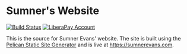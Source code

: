 # Sumner's Website

[![Build Status](https://builds.sr.ht/~sumner/sumnerevans.com.svg)](https://builds.sr.ht/~sumner?search=%7Esumner%2Fsumnerevans.com)
[![LiberaPay Account](http://img.shields.io/liberapay/receives/sumner.svg?logo=liberapay)](https://liberapay.com/sumner/donate)

This is the source for Sumner Evans' website. The site is built using the
[Pelican Static Site Generator](https://blog.getpelican.com/) and is live at
<https://sumnerevans.com>.
